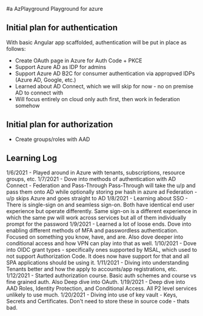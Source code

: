 #a AzPlayground
Playground for azure

## Initial plan for authentication

With basic Angular app scaffolded, authentication will be put in place as follows:

* Create OAuth page in Azure for Auth Code + PKCE
* Support Azure AD as IDP for admins
* Support Azure AD B2C for consumer authentication via appropved IDPs (Azure AD, Google, etc.)
* Learned about AD Connect,  which we will skip for now - no on premise AD to connect with
* Will focus entirely on cloud only auth first, then work in federation somehow

## Initial plan for authorization

* Create groups/roles with AAD

## Learning Log

1/6/2021 - Played around in Azure with tenants, subscriptions, resource groups, etc.
1/7/2021 - Dove into methods of authentication with AD Connect - Federation and Pass-Through
           Pass-Through will take the u/p and pass them onto AD while optionally storing pw hash in azure ad
           Federation - u/p skips Azure and goes straight to AD
1/8/2021 - Learning about SSO - There is single-sign on and seamless sign-on. Both have identical end user
           experience but operate differently. Same sign-on is a different experience in which the same pw
           will work across services but all of them individually prompt for the password
1/9/2021 - Learned a lot of loose ends. Dove into enabling different methods of MFA and passwordless authentication.
           Focused on something you know, have, and are. Also dove deeper into conditional access and how VPN can play
           into that as well.
1/10/2021 - Dove into OIDC grant types - specifically ones supported by MSAL, which used to not support
            Authorization Code. It does now have support for that and all SPA applications should be using it.
1/11/2021 - Diving into understanding Tenants better and how the apply to accounts/app registrations, etc.
1/12/2021 - Started authorization course. Basic auth schemes and course vs fine grained auth. Also Deep dive into OAuth.
1/19/2021 - Deep dive into AAD Roles, Identity Protection, and Conditional Access. All P2 level services unlikely to use much.
1/20/2021 - Diving into use of key vault - Keys, Secrets and Certificates. Don't need to store these in source code - thats bad.
